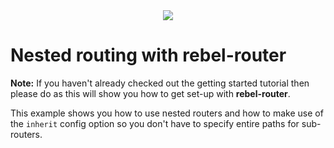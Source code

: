 <div align="center"><img src="http://i.imgur.com/8CPaGEG.png"></div>

# Nested routing with rebel-router

**Note:** If you haven't already checked out the getting started tutorial then please do as this will show you how to get set-up with **rebel-router**.

This example shows you how to use nested routers and how to make use of the `inherit` config option so you don't have to specify entire paths for sub-routers.